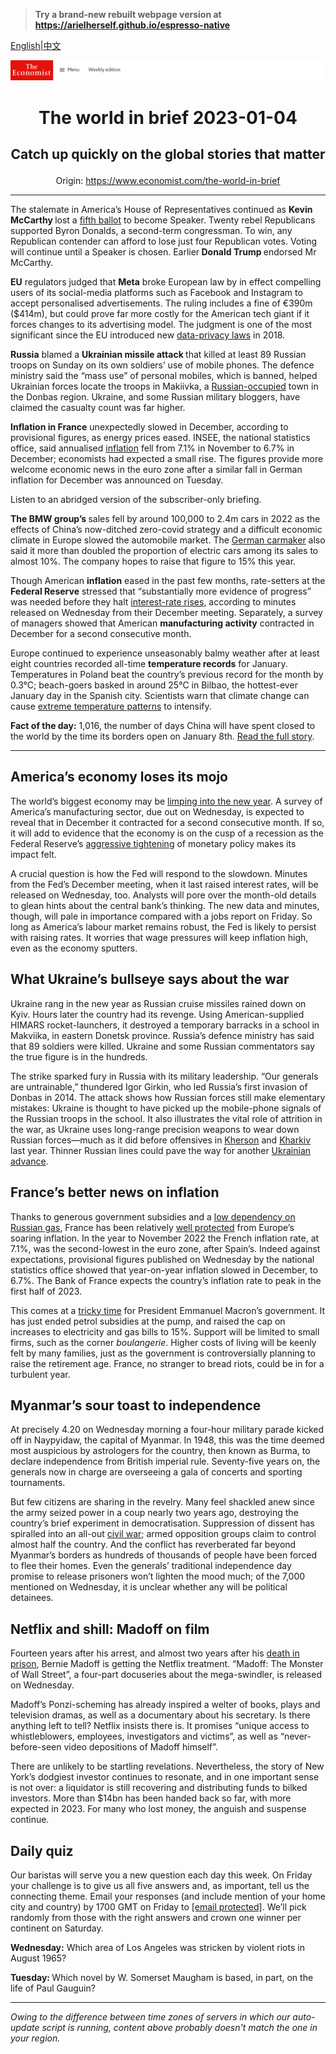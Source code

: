 > **Try a brand-new rebuilt webpage version at https://arielherself.github.io/espresso-native**

[English](https://github.com/arielherself/espresso/blob/main/README.md)|[中文](https://github-com.translate.goog/arielherself/espresso/blob/main/README.md?_x_tr_sl=en&_x_tr_tl=zh-CN&_x_tr_hl=zh-CN&_x_tr_pto=wapp)



![The Economist](menubar.png)

# <p align="center">The world in brief 2023-01-04</p>

## <p align="center">Catch up quickly on the global stories that matter</p>

<p align="center">Origin: <a href="https://www.economist.com/the-world-in-brief">https://www.economist.com/the-world-in-brief</a><hr>

The stalemate in America’s House of Representatives continued as <strong>Kevin McCarthy </strong>lost a [fifth ballot](https://www.economist.com/united-states/2023/01/04/republicans-struggle-to-elect-a-speaker-of-the-house) to become Speaker. Twenty rebel Republicans supported Byron Donalds, a second-term congressman. To win, any Republican contender can afford to lose just four Republican votes. Voting will continue until a Speaker is chosen. Earlier<strong> Donald Trump </strong>endorsed Mr McCarthy.

<strong>EU</strong> regulators judged that <strong>Meta</strong> broke European law by in effect compelling users of its social-media platforms such as Facebook and Instagram to accept personalised advertisements. The ruling includes a fine of €390m ($414m), but could prove far more costly for the American tech giant if it forces changes to its advertising model. The judgment is one of the most significant since the EU introduced new [data-privacy laws](https://www.economist.com/business/2018/04/05/europes-tough-new-data-protection-law) in 2018. 

<strong>Russia</strong> blamed a <strong>Ukrainian missile attack </strong>that killed at least 89 Russian troops on Sunday on its own soldiers’ use of mobile phones. The defence ministry said the “mass use” of personal mobiles, which is banned, helped Ukrainian forces locate the troops in Makiivka, a [Russian-occupied](https://www.economist.com/europe/2022/12/23/making-sense-of-vladimir-putins-war) town in the Donbas region. Ukraine, and some Russian military bloggers, have claimed the casualty count was far higher.

<strong>Inflation in France</strong> unexpectedly slowed in December, according to provisional figures, as energy prices eased. INSEE, the national statistics office, said annualised [inflation](https://www.economist.com/by-invitation/2022/10/28/frances-finance-minister-on-how-to-fight-inflation-and-preserve-stability) fell from 7.1% in November to 6.7% in December; economists had expected a small rise. The figures provide more welcome economic news in the euro zone after a similar fall in German inflation for December was announced on Tuesday.

Listen to an abridged version of the subscriber-only briefing.

<strong>The BMW group’s </strong>sales fell by around 100,000 to 2.4m cars in 2022 as the effects of China’s now-ditched zero-covid strategy and a difficult economic climate in Europe slowed the automobile market. The [German carmaker](https://www.economist.com/special-report/2021/09/20/a-troubled-road-lies-ahead) also said it more than doubled the proportion of electric cars among its sales to almost 10%. The company hopes to raise that figure to 15% this year. 

Though American <strong>inflation</strong> eased in the past few months, rate-setters at the <strong>Federal Reserve</strong> stressed that “substantially more evidence of progress” was needed before they halt [interest-rate rises](https://www.economist.com/leaders/2022/12/20/the-year-of-the-rate-shock), according to minutes released on Wednesday from their December meeting. Separately, a survey of managers showed that American <strong>manufacturing activity</strong> contracted in December for a second consecutive month.

Europe continued to experience unseasonably balmy weather after at least eight countries recorded all-time <strong>temperature records</strong> for January. Temperatures in Poland beat the country’s previous record for the month by 0.3°C; beach-goers basked in around 25°C in Bilbao, the hottest-ever January day in the Spanish city. Scientists warn that climate change can cause [extreme temperature patterns](https://www.economist.com/the-economist-explains/2022/07/19/the-increase-in-simultaneous-heatwaves) to intensify.

<strong>Fact of the day:</strong> 1,016, the number of days China will have spent closed to the world by the time its borders open on January 8th. [Read the full story](https://www.economist.com/finance-and-economics/2023/01/02/what-the-great-reopening-means-for-china-and-the-world). 

----------

## America’s economy loses its mojo

The world’s biggest economy may be [limping into the new year](https://www.economist.com/the-world-ahead/2022/11/18/the-american-economy-is-set-for-a-downturn-not-a-crisis). A survey of America’s manufacturing sector, due out on Wednesday, is expected to reveal that in December it contracted for a second consecutive month. If so, it will add to evidence that the economy is on the cusp of a recession as the Federal Reserve’s [aggressive tightening](https://www.economist.com/finance-and-economics/2022/11/02/the-fed-delivers-another-jumbo-rate-rise-and-its-far-from-done) of monetary policy makes its impact felt.

A crucial question is how the Fed will respond to the slowdown. Minutes from the Fed’s December meeting, when it last raised interest rates, will be released on Wednesday, too. Analysts will pore over the month-old details to glean hints about the central bank’s thinking. The new data and minutes, though, will pale in importance compared with a jobs report on Friday. So long as America’s labour market remains robust, the Fed is likely to persist with raising rates. It worries that wage pressures will keep inflation high, even as the economy sputters.

## What Ukraine’s bullseye says about the war

Ukraine rang in the new year as Russian cruise missiles rained down on Kyiv. Hours later the country had its revenge. Using American-supplied HIMARS rocket-launchers, it destroyed a temporary barracks in a school in Makviika, in eastern Donetsk province. Russia’s defence ministry has said that 89 soldiers were killed. Ukraine and some Russian commentators say the true figure is in the hundreds.

The strike sparked fury in Russia with its military leadership. “Our generals are untrainable,” thundered Igor Girkin, who led Russia’s first invasion of Donbas in 2014. The attack shows how Russian forces still make elementary mistakes: Ukraine is thought to have picked up the mobile-phone signals of the Russian troops in the school. It also illustrates the vital role of attrition in the war, as Ukraine uses long-range precision weapons to wear down Russian forces—much as it did before offensives in [Kherson](https://www.economist.com/graphic-detail/2022/11/15/the-battle-for-kherson-in-maps) and [Kharkiv](https://www.economist.com/europe/2022/09/15/a-stunning-counter-offensive-by-ukraines-armed-forces) last year. Thinner Russian lines could pave the way for another [Ukrainian advance](https://www.economist.com/the-world-ahead/2022/11/14/three-scenarios-for-how-war-in-ukraine-could-play-out).

## France’s better news on inflation

Thanks to generous government subsidies and a [low dependency on Russian gas](https://www.economist.com/leaders/2022/12/15/the-french-exception), France has been relatively [well protected](https://www.economist.com/by-invitation/2022/10/28/frances-finance-minister-on-how-to-fight-inflation-and-preserve-stability) from Europe’s soaring inflation. In the year to November 2022 the French inflation rate, at 7.1%, was the second-lowest in the euro zone, after Spain’s. Indeed against expectations, provisional figures published on Wednesday by the national statistics office showed that year-on-year inflation slowed in December, to 6.7%. The Bank of France expects the country’s inflation rate to peak in the first half of 2023.

This comes at a [tricky time](https://www.economist.com/europe/2022/11/17/emmanuel-macrons-tricky-second-term) for President Emmanuel Macron’s government. It has just ended petrol subsidies at the pump, and raised the cap on increases to electricity and gas bills to 15%. Support will be limited to small firms, such as the corner <em>boulangerie</em>. Higher costs of living will be keenly felt by many families, just as the government is controversially planning to raise the retirement age. France, no stranger to bread riots, could be in for a turbulent year.

## Myanmar’s sour toast to independence

At precisely 4.20 on Wednesday morning a four-hour military parade kicked off in Naypyidaw, the capital of Myanmar. In 1948, this was the time deemed most auspicious by astrologers for the country, then known as Burma, to declare independence from British imperial rule. Seventy-five years on, the generals now in charge are overseeing a gala of concerts and sporting tournaments.

But few citizens are sharing in the revelry. Many feel shackled anew since the army seized power in a coup nearly two years ago, destroying the country’s brief experiment in democratisation. Suppression of dissent has spiralled into an all-out [civil war](https://www.economist.com/leaders/2022/01/29/myanmars-grinding-conflict-is-at-risk-of-being-forgotten); armed opposition groups claim to control almost half the country. And the conflict has reverberated far beyond Myanmar’s borders as hundreds of thousands of people have been forced to flee their homes. Even the generals’ traditional independence day promise to release prisoners won’t lighten the mood much; of the 7,000 mentioned on Wednesday, it is unclear whether any will be political detainees.

## Netflix and shill: Madoff on film

Fourteen years after his arrest, and almost two years after his [death in prison](https://www.economist.com/obituary/2021/04/22/bernard-madoff-died-in-prison-on-april-14th), Bernie Madoff is getting the Netflix treatment. “Madoff: The Monster of Wall Street”, a four-part docuseries about the mega-swindler, is released on Wednesday.

Madoff’s Ponzi-scheming has already inspired a welter of books, plays and television dramas, as well as a documentary about his secretary. Is there anything left to tell? Netflix insists there is. It promises “unique access to whistleblowers, employees, investigators and victims”, as well as “never-before-seen video depositions of Madoff himself”.

There are unlikely to be startling revelations. Nevertheless, the story of New York’s dodgiest investor continues to resonate, and in one important sense is not over: a liquidator is still recovering and distributing funds to bilked investors. More than $14bn has been handed back so far, with more expected in 2023. For many who lost money, the anguish and suspense continue.

## Daily quiz

Our baristas will serve you a new question each day this week. On Friday your challenge is to give us all five answers and, as important, tell us the connecting theme. Email your responses (and include mention of your home city and country) by 1700 GMT on Friday to [<span class="__cf_email__" data-cfemail="b4e5c1ddcef1c7c4c6d1c7c7dbf4d1d7dbdadbd9ddc7c09ad7dbd9">[email&#160;protected]</span>](https://mail.google.com/mail/?view=cm&amp;fs=1&amp;tf=1&amp;to=QuizEspresso@economist.com). We’ll pick randomly from those with the right answers and crown one winner per continent on Saturday.

<strong>Wednesday:</strong> Which area of Los Angeles was stricken by violent riots in August 1965?

<strong>Tuesday: </strong>Which novel by W. Somerset Maugham is based, in part, on the life of Paul Gauguin?

----------

*Owing to the difference between time zones of servers in which our auto-update script is running, content above probably doesn't match the one in your region.*
